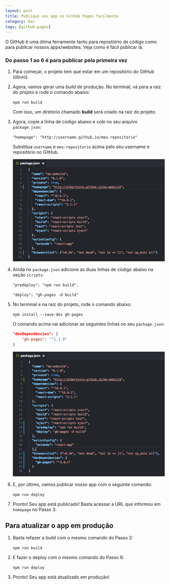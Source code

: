```yaml
---
layout: post
title: Publique seu app no GitHub Pages facilmente
category: Dev
tags: [github-pages]
---
```


O GitHub é uma ótima ferramente tanto para repostiório de código como para publicar nossos apps/websites. Veja como é fácil publicar lá.

### Do passo 1 ao 6 é para publicar pela primeira vez

1. Para começar, o projeto tem que estar em um repositório do GitHub (óbvio).

2. Agora, vamos gerar uma _build_ de produção. No terminal, vá para a raiz do projeto e rode o comando abaixo:

	`npm run build`

	Com isso, um diretório chamado **build** será criado na raiz do projeto.

3. Agora, copie a linha de código abaixo e cole no seu arquivo `package.json`:

	`"homepage": "http://username.github.io/meu-repositorio"`

	Substitua `username` e `meu-repositorio` acima pelo seu username e repositório no GitHub.

	![package.json-1](../images/package-json-github-pages-1.png)

4. Ainda no `package.json` adicione as duas linhas de código abaixo na seção `scripts`:

	`"predeploy": "npm run build",`

	`"deploy": "gh-pages -d build"`

5. No terminal e na raiz do projeto, rode o comando abaixo:

	`npm install --save-dev gh-pages`

	O comando acima vai adicionar as seguintes linhas no seu `package.json`:

	```json
	"devDependencies": {
		"gh-pages": "^1.1.0"
	}
	```

	![package.json-2](../images/package-json-github-pages-2.png)

6. E, por último, vamos publicar nosso app com o seguinte comando:

	`npm run deploy`

7. Pronto! Seu app está publicado! Basta acessar a URL que informou em `homepage` no Passo 3.

## Para atualizar o app em produção

1. Basta refazer a _build_ com o mesmo comando do Passo 2:

	`npm run build`

2. E fazer o deploy com o mesmo comando do Passo 6:

	`npm run deploy`

3. Pronto! Seu app está atualizado em produção!